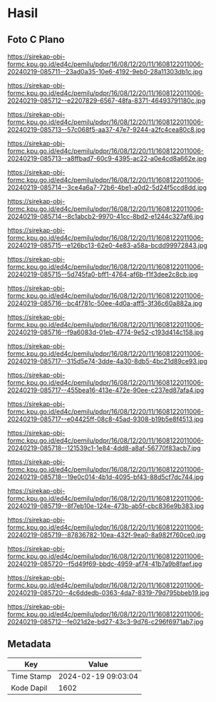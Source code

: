 # Hasil

## Foto C Plano

https://sirekap-obj-formc.kpu.go.id/ed4c/pemilu/pdpr/16/08/12/20/11/1608122011006-20240219-085711--23ad0a35-10e6-4192-9eb0-28a11303db1c.jpg

https://sirekap-obj-formc.kpu.go.id/ed4c/pemilu/pdpr/16/08/12/20/11/1608122011006-20240219-085712--e2207829-6567-48fa-8371-46493791180c.jpg

https://sirekap-obj-formc.kpu.go.id/ed4c/pemilu/pdpr/16/08/12/20/11/1608122011006-20240219-085713--57c068f5-aa37-47e7-9244-a2fc4cea80c8.jpg

https://sirekap-obj-formc.kpu.go.id/ed4c/pemilu/pdpr/16/08/12/20/11/1608122011006-20240219-085713--a8ffbad7-60c9-4395-ac22-a0e4cd8a662e.jpg

https://sirekap-obj-formc.kpu.go.id/ed4c/pemilu/pdpr/16/08/12/20/11/1608122011006-20240219-085714--3ce4a6a7-72b6-4be1-a0d2-5d24f5ccd8dd.jpg

https://sirekap-obj-formc.kpu.go.id/ed4c/pemilu/pdpr/16/08/12/20/11/1608122011006-20240219-085714--8c1abcb2-9970-41cc-8bd2-e1244c327af6.jpg

https://sirekap-obj-formc.kpu.go.id/ed4c/pemilu/pdpr/16/08/12/20/11/1608122011006-20240219-085715--e126bc13-62e0-4e83-a58a-bcdd99972843.jpg

https://sirekap-obj-formc.kpu.go.id/ed4c/pemilu/pdpr/16/08/12/20/11/1608122011006-20240219-085715--5d745fa0-bff1-4764-af6b-f1f3dee2c8cb.jpg

https://sirekap-obj-formc.kpu.go.id/ed4c/pemilu/pdpr/16/08/12/20/11/1608122011006-20240219-085716--bc4f781c-50ee-4d0a-aff5-3f36c60a882a.jpg

https://sirekap-obj-formc.kpu.go.id/ed4c/pemilu/pdpr/16/08/12/20/11/1608122011006-20240219-085716--f9a6083d-01eb-4774-9e52-c193d414c158.jpg

https://sirekap-obj-formc.kpu.go.id/ed4c/pemilu/pdpr/16/08/12/20/11/1608122011006-20240219-085717--315d5e74-3dde-4a30-8db5-4bc21d89ce93.jpg

https://sirekap-obj-formc.kpu.go.id/ed4c/pemilu/pdpr/16/08/12/20/11/1608122011006-20240219-085717--455bea16-413e-472e-90ee-c237ed87afa4.jpg

https://sirekap-obj-formc.kpu.go.id/ed4c/pemilu/pdpr/16/08/12/20/11/1608122011006-20240219-085717--e04425ff-08c8-45ad-9308-b19b5e8f4513.jpg

https://sirekap-obj-formc.kpu.go.id/ed4c/pemilu/pdpr/16/08/12/20/11/1608122011006-20240219-085718--121539c1-1e84-4dd8-a8af-56770f83acb7.jpg

https://sirekap-obj-formc.kpu.go.id/ed4c/pemilu/pdpr/16/08/12/20/11/1608122011006-20240219-085718--19e0c014-4b1d-4095-bf43-88d5cf7dc744.jpg

https://sirekap-obj-formc.kpu.go.id/ed4c/pemilu/pdpr/16/08/12/20/11/1608122011006-20240219-085719--8f7eb10e-124e-473b-ab5f-cbc836e9b383.jpg

https://sirekap-obj-formc.kpu.go.id/ed4c/pemilu/pdpr/16/08/12/20/11/1608122011006-20240219-085719--87836782-10ea-432f-9ea0-8a982f760ce0.jpg

https://sirekap-obj-formc.kpu.go.id/ed4c/pemilu/pdpr/16/08/12/20/11/1608122011006-20240219-085720--f5d49f69-bbdc-4959-af74-41b7a9b8faef.jpg

https://sirekap-obj-formc.kpu.go.id/ed4c/pemilu/pdpr/16/08/12/20/11/1608122011006-20240219-085720--4c6ddedb-0363-4da7-8319-79d795bbeb19.jpg

https://sirekap-obj-formc.kpu.go.id/ed4c/pemilu/pdpr/16/08/12/20/11/1608122011006-20240219-085712--fe021d2e-bd27-43c3-9d76-c296f6971ab7.jpg


## Metadata

| Key        | Value               |
| ---------- | ------------------- |
| Time Stamp | 2024-02-19 09:03:04 |
| Kode Dapil | 1602                |



